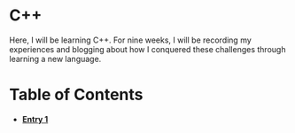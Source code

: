 # C++

Here, I will be learning C++. For nine weeks, I will be recording 
my experiences and blogging about how I conquered these challenges
through learning a new language.

# Table of Contents
* [**Entry 1**](entries/entry01-plan)